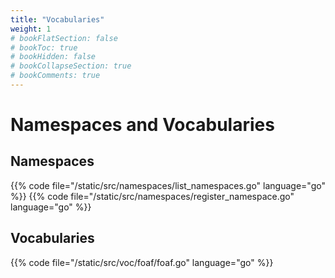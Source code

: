 ```yaml
---
title: "Vocabularies"
weight: 1
# bookFlatSection: false
# bookToc: true
# bookHidden: false
# bookCollapseSection: true
# bookComments: true
---
```


# Namespaces and Vocabularies

## Namespaces
{{% code file="/static/src/namespaces/list_namespaces.go" language="go" %}}
{{% code file="/static/src/namespaces/register_namespace.go" language="go" %}}

## Vocabularies
{{% code file="/static/src/voc/foaf/foaf.go" language="go" %}}
